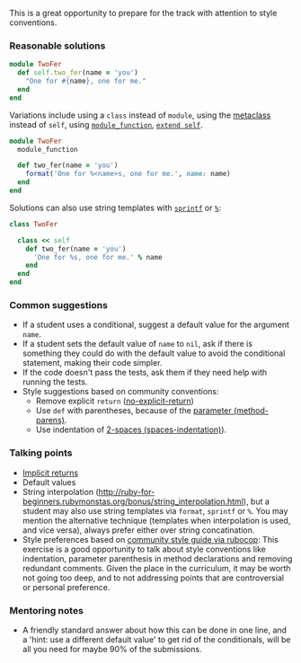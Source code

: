 This is a great opportunity to prepare for the track with attention to style conventions.

### Reasonable solutions

```ruby
module TwoFer
  def self.two_fer(name = 'you')
    "One for #{name}, one for me."
  end
end
```
Variations include using a `class` instead of `module`, using the [metaclass](https://yehudakatz.com/2009/11/15/metaprogramming-in-ruby-its-all-about-the-self/) instead of `self`, using [`module_function`](https://idiosyncratic-ruby.com/8-self-improvement.html#modulefunction), [`extend self`](https://idiosyncratic-ruby.com/8-self-improvement.html#modulefunction).

```ruby
module TwoFer
  module_function

  def two_fer(name = 'you')
    format('One for %<name>s, one for me.', name: name)
  end
end
```
Solutions can also use string templates with [`sprintf`](https://ruby-doc.org/core/Kernel.html#method-i-sprintf) or [`%`](https://ruby-doc.org/core-2.5.3/String.html#method-i-25):

```ruby
class TwoFer

  class << self
    def two_fer(name = 'you')
      'One for %s, one for me.' % name
    end
  end
end
```

### Common suggestions
- If a student uses a conditional, suggest a default value for the argument `name`.
- If a student sets the default value of `name` to `nil`, ask if there is something they could do with the default value to avoid the conditional statement, making their code simpler.
- If the code doesn't pass the tests, ask them if they need help with running the tests.
- Style suggestions based on community conventions:
  - Remove explicit `return` ([no-explicit-return](https://github.com/rubocop-hq/ruby-style-guide#no-explicit-return))
  - Use `def` with parentheses, because of the [parameter (method-parens)](https://github.com/rubocop-hq/ruby-style-guide#method-parens).
  - Use indentation of [2-spaces (spaces-indentation)](https://github.com/rubocop-hq/ruby-style-guide#spaces-indentation)).

### Talking points
- [Implicit returns](https://franzejr.github.io/best-ruby/idiomatic_ruby/implicit_return.html)
- Default values
- String interpolation (http://ruby-for-beginners.rubymonstas.org/bonus/string_interpolation.html), but a student may also use string templates via `format`, `sprintf` or `%`. You may mention the alternative technique (templates when interpolation is used, and vice versa), always prefer either over string concatination.
- Style preferences based on [community style guide via rubocop](https://github.com/rubocop-hq/ruby-style-guide): This exercise is a good opportunity to talk about style conventions like indentation, parameter parenthesis in method declarations and removing redundant comments. Given the place in the curriculum, it may be worth not going too deep, and to not addressing points that are controversial or personal preference.

### Mentoring notes
- A friendly standard answer about how this can be done in one line, and a 'hint: use a different default value' to get rid of the conditionals, will be all you need for maybe 90% of the submissions.

